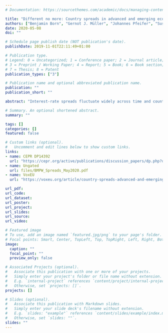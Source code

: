 ```yaml
---
# Documentation: https://sourcethemes.com/academic/docs/managing-content/

title: "Different no more: Country spreads in advanced and emerging economies"
authors: ["Benjamin Born", "Gernot J. Müller", "Johannes Pfeifer", "Susanne Wellmann"]
date: 2020-05-08
doi: ""

# Schedule page publish date (NOT publication's date).
publishDate: 2019-11-01T22:11:49+01:00

# Publication type.
# Legend: 0 = Uncategorized; 1 = Conference paper; 2 = Journal article;
# 3 = Preprint / Working Paper; 4 = Report; 5 = Book; 6 = Book section;
# 7 = Thesis; 8 = Patent
publication_types: ["3"]

# Publication name and optional abbreviated publication name.
publication: ""
publication_short: ""

abstract: "Interest-rate spreads fluctuate widely across time and countries. We characterize their behavior using some 3,200 quarterly observations for 21 advanced and 17 emerging economies since the early 1990s. Before the financial crisis, spreads are 10 times more volatile in emerging economies than in advanced economies. Since 2008, the behavior of spreads has converged across country groups, largely because it has adjusted in advanced economies. We also provide evidence on the transmission of spread shocks and find it similar across sample periods and country groups. Spread shocks have become a more important source of output fluctuations in advanced economies after 2008."

# Summary. An optional shortened abstract.
summary: ""

tags: []
categories: []
featured: false

# Custom links (optional).
#   Uncomment and edit lines below to show custom links.
links:
- name: CEPR DP14392
  url: "https://cepr.org/active/publications/discussion_papers/dp.php?dpno=14392"
- name: Ungated
  url: files/BMPW_Spreads_May2020.pdf
- name: VoxEU
  url: "https://voxeu.org/article/country-spreads-advanced-and-emerging-economies"

url_pdf:
url_code:
url_dataset:
url_poster:
url_project:
url_slides:
url_source:
url_video:

# Featured image
# To use, add an image named `featured.jpg/png` to your page's folder.
# Focal points: Smart, Center, TopLeft, Top, TopRight, Left, Right, BottomLeft, Bottom, BottomRight.
image:
  caption: ""
  focal_point: ""
  preview_only: false

# Associated Projects (optional).
#   Associate this publication with one or more of your projects.
#   Simply enter your project's folder or file name without extension.
#   E.g. `internal-project` references `content/project/internal-project/index.md`.
#   Otherwise, set `projects: []`.
projects: []

# Slides (optional).
#   Associate this publication with Markdown slides.
#   Simply enter your slide deck's filename without extension.
#   E.g. `slides: "example"` references `content/slides/example/index.md`.
#   Otherwise, set `slides: ""`.
slides: ""
---
```

